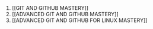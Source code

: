  
1. [[GIT AND GITHUB MASTERY]]
2. [[ADVANCED GIT AND GITHUB MASTERY]]
3. [[ADVANCED GIT AND GITHUB FOR LINUX MASTERY]]